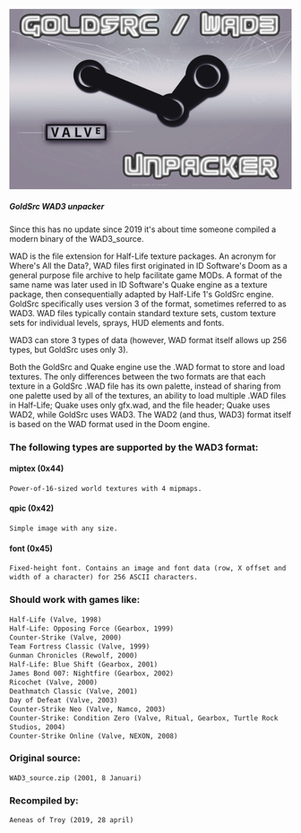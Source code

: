 ![alt text](https://github.com/aeneasoftroy/cpp-GoldSrc-WAD3-unpacker/blob/master/goldsrcwad3.png)


##### GoldSrc WAD3 unpacker

Since this has no update since 2019 it's about time someone compiled a modern binary of the WAD3_source.

WAD is the file extension for Half-Life texture packages. An acronym for Where's All the Data?, WAD files first originated in ID Software's Doom as a general purpose file archive to help facilitate game MODs. A format of the same name was later used in ID Software's Quake engine as a texture package, then consequentially adapted by Half-Life 1's GoldSrc engine. GoldSrc specifically uses version 3 of the format, sometimes referred to as WAD3. WAD files typically contain standard texture sets, custom texture sets for individual levels, sprays, HUD elements and fonts.

WAD3 can store 3 types of data (however, WAD format itself allows up 256 types, but GoldSrc uses only 3). 

Both the GoldSrc and Quake engine use the .WAD format to store and load textures. The only differences between the two formats are that each texture in a GoldSrc .WAD file has its own palette, instead of sharing from one palette used by all of the textures, an ability to load multiple .WAD files in Half-Life; Quake uses only gfx.wad, and the file header; Quake uses WAD2, while GoldSrc uses WAD3. The WAD2 (and thus, WAD3) format itself is based on the WAD format used in the Doom engine.

### The following types are supported by the WAD3 format:

#### miptex (0x44)
    Power-of-16-sized world textures with 4 mipmaps.
#### qpic (0x42)
    Simple image with any size.
#### font (0x45)
    Fixed-height font. Contains an image and font data (row, X offset and width of a character) for 256 ASCII characters.

### Should work with games like:
    Half-Life (Valve, 1998)
    Half-Life: Opposing Force (Gearbox, 1999)
    Counter-Strike (Valve, 2000)
    Team Fortress Classic (Valve, 1999)
    Gunman Chronicles (Rewolf, 2000)
    Half-Life: Blue Shift (Gearbox, 2001)
    James Bond 007: Nightfire (Gearbox, 2002)
    Ricochet (Valve, 2000)
    Deathmatch Classic (Valve, 2001)
    Day of Defeat (Valve, 2003)
    Counter-Strike Neo (Valve, Namco, 2003)
    Counter-Strike: Condition Zero (Valve, Ritual, Gearbox, Turtle Rock Studios, 2004)
    Counter-Strike Online (Valve, NEXON, 2008) 

### Original source:
    WAD3_source.zip (2001, 8 Januari)

### Recompiled by:
    Aeneas of Troy (2019, 28 april)

